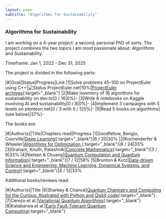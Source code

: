 ```yaml
---
layout: page
subtitle: "Algorithms for Sustainability"
---
```


### Algorithms for Sustainability

I am working on a 4-year project: a second, personal PhD of sorts. The project combines the two topics I am most passionate about: Algorithms and Sustainability.

Timeframe: Jan 1, 2022 - Dec 31, 2025

The project is divided in the following parts:

|#|Goal|Status|Progress|Link
|1|Solve problems 45-100 on ProjectEuler using C++|![Status ProjectEuler.net](https://projecteuler.net/profile/haroldmeerwaldt.png)|10%|[ProjectEuler archives](https://projecteuler.net/archives){:target="_blank"}
|2|Make inventory of 16 algorithms for sustainability on dev.to|0 / 16|0%|-
|3|Write 8 notebooks on Kaggle involving AI and sustainability|0 / 8|0%|-
|4|Implement 3 campaigns with 5 levels on plenteon.net|0 / 3 with 0 / 5|0%|-
|5|Read 5 books on algorithms|(see below)|37%|-

The books are:

|#|Author(s)|Title|Chapters read|Progress
|1|Goodfellow, Bengio, Courville|[Deep Learning](http://www.worldcat.org/oclc/1039124561){:target="_blank"}|6 / 20|30%
|2|Kochenderfer & Wheeler|[Algorithms for Optimization ](http://www.worldcat.org/oclc/1105626979){:target="_blank"}|8 / 24|33%
|3|Graham, Knuth, Patashnik|[Concrete Mathematics](http://www.worldcat.org/oclc/1267922408){:target="_blank"}|3 / 9|33%
|4|Nielsen & Chuang|[Quantum Computation and Quantum Information](http://www.worldcat.org/oclc/1288064265){:target="_blank"}|7 / 12|58%
|5|Brunton & Kutz|[Data-driven Science and Engineering: Machine Learning, Dynamical Systems, and Control](http://www.worldcat.org/oclc/1249965770){:target="_blank"}|4 / 12|33%

Additional books/reviews read:

|#|Author(s)|Title
|6|Sharkey & Chancé|[Quantum Chemistry and Computing for the Curious: Illustrated with Python and Qiskit code](https://worldcat.org/title/1319198736){:target="_blank"}
|7|Cerezo et al.|[Variational Quantum Algorithms](https://arxiv.org/abs/2012.09265){:target="_blank"}
|8|Katabarwa et al.|[Early Fault-Tolerant Quantum Computing](https://arxiv.org/abs/2311.14814){:target="_blank"}